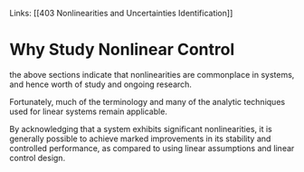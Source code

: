 Links: [[403 Nonlinearities and Uncertainties Identification]]
# Why Study Nonlinear Control

the above sections indicate that nonlinearities are commonplace in systems, and hence worth of study and ongoing research.

Fortunately, much of the terminology and many of the analytic techniques used for linear systems remain applicable.

By acknowledging that a system exhibits significant nonlinearities, it is generally possible to achieve marked improvements in its stability and controlled performance, as compared to using linear assumptions and linear control design.